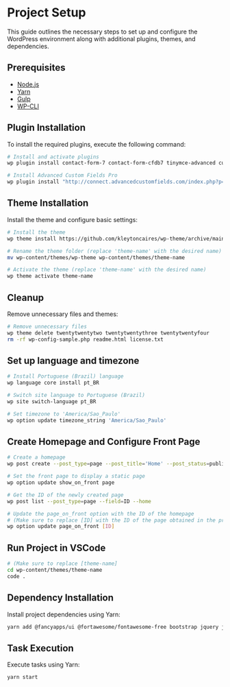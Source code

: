 
# Project Setup
This guide outlines the necessary steps to set up and configure the WordPress environment along with additional plugins, themes, and dependencies.

## Prerequisites
- [Node.js](https://nodejs.org/)
- [Yarn](https://yarnpkg.com/)
- [Gulp](https://gulpjs.com/)
- [WP-CLI](https://wp-cli.org/)

## Plugin Installation
To install the required plugins, execute the following command:

```sh
# Install and activate plugins
wp plugin install contact-form-7 contact-form-cfdb7 tinymce-advanced custom-post-type-ui svg-support wordpress-seo wp-mail-smtp wp-migrate-db --activate

# Install Advanced Custom Fields Pro
wp plugin install "http://connect.advancedcustomfields.com/index.php?p=pro&a=download&k=b3JkZXJfaWQ9Nzg5MDd8dHlwZT1kZXZlbG9wZXJ8ZGF0ZT0yMDE2LTA0LTA1IDEzOjQwOjQw" --activate
```

## Theme Installation
Install the theme and configure basic settings:

```sh
# Install the theme
wp theme install https://github.com/kleytoncaires/wp-theme/archive/main.zip

# Rename the theme folder (replace 'theme-name' with the desired name)
mv wp-content/themes/wp-theme wp-content/themes/theme-name

# Activate the theme (replace 'theme-name' with the desired name)
wp theme activate theme-name
```

## Cleanup
Remove unnecessary files and themes:

```sh
# Remove unnecessary files
wp theme delete twentytwentytwo twentytwentythree twentytwentyfour
rm -rf wp-config-sample.php readme.html license.txt
```

## Set up language and timezone
```sh
# Install Portuguese (Brazil) language
wp language core install pt_BR

# Switch site language to Portuguese (Brazil)
wp site switch-language pt_BR

# Set timezone to 'America/Sao_Paulo'
wp option update timezone_string 'America/Sao_Paulo'
```

## Create Homepage and Configure Front Page
```sh
# Create a homepage
wp post create --post_type=page --post_title='Home' --post_status=publish

# Set the front page to display a static page
wp option update show_on_front page

# Get the ID of the newly created page
wp post list --post_type=page --field=ID --home

# Update the page_on_front option with the ID of the homepage
# (Make sure to replace [ID] with the ID of the page obtained in the previous step)
wp option update page_on_front [ID]
```

## Run Project in VSCode
```sh
# (Make sure to replace [theme-name]
cd wp-content/themes/theme-name
code .
```

## Dependency Installation
Install project dependencies using Yarn:
```sh
yarn add @fancyapps/ui @fortawesome/fontawesome-free bootstrap jquery jquery-mask-plugin popper.js swiper --save
```

## Task Execution
Execute tasks using Yarn:
```sh
yarn start
```

